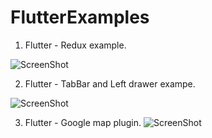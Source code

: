# FlutterExamples

1. Flutter - Redux example.

![ScreenShot](https://github.com/developerlibs/FlutterExamples/blob/master/flutter_redux_app/screen/redux.gif)

2. Flutter - TabBar and Left drawer exampe.

![ScreenShot](https://github.com/developerlibs/FlutterExamples/blob/master/flutter_drawer_tab_host/screen/project_demo.gif)


3. Flutter - Google map plugin.
![ScreenShot](https://github.com/DeveloperLibs/FlutterExamples/blob/master/flutter_google_map/screen/google_map.gif)
